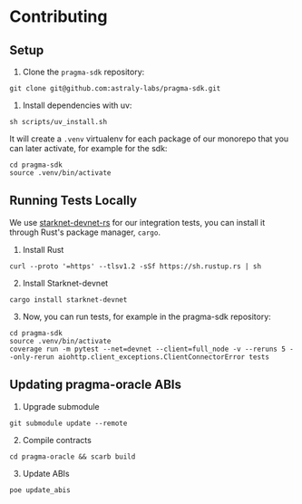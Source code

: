 # Contributing

## Setup

1. Clone the `pragma-sdk` repository:
```shell
git clone git@github.com:astraly-labs/pragma-sdk.git
```
1. Install dependencies with uv:
```shell
sh scripts/uv_install.sh
```

It will create a `.venv` virtualenv for each package of our monorepo that you can later activate, for example for the sdk:

```shell
cd pragma-sdk
source .venv/bin/activate
```

## Running Tests Locally

We use [starknet-devnet-rs](https://0xspaceshard.github.io/starknet-devnet-rs/) for our integration tests, you can install it through Rust's package manager, `cargo`.

1. Install Rust
```shell
curl --proto '=https' --tlsv1.2 -sSf https://sh.rustup.rs | sh
```

2. Install Starknet-devnet
```shell
cargo install starknet-devnet
```

3. Now, you can run tests, for example in the pragma-sdk repository:
```shell
cd pragma-sdk
source .venv/bin/activate
coverage run -m pytest --net=devnet --client=full_node -v --reruns 5 --only-rerun aiohttp.client_exceptions.ClientConnectorError tests
```

## Updating pragma-oracle ABIs

1. Upgrade submodule
```shell
git submodule update --remote
```

2. Compile contracts
```shell
cd pragma-oracle && scarb build
```

3. Update ABIs
```shell
poe update_abis
```
